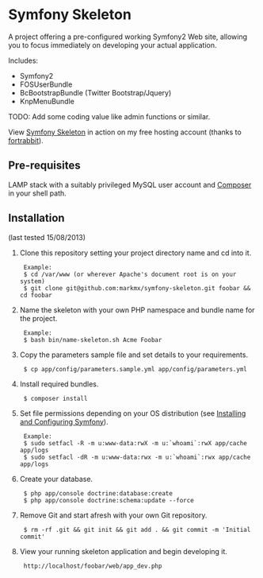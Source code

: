 Symfony Skeleton
================

A project offering a pre-configured working Symfony2 Web site, allowing you to focus
immediately on developing your actual application.

Includes:

* Symfony2
* FOSUserBundle
* BcBootstrapBundle (Twitter Bootstrap/Jquery)
* KnpMenuBundle

TODO: Add some coding value like admin functions or similar.

View [Symfony Skeleton](http://symfony-skeleton.eu1.frbit.net) in action on my free hosting account (thanks to [fortrabbit](http://fortrabbit.com/)).


Pre-requisites
--------------
LAMP stack with a suitably privileged MySQL user account and [Composer](http://getcomposer.org/) in your shell path.


Installation
------------

(last tested 15/08/2013)

1. Clone this repository setting your project directory name and cd into it.

        Example:
        $ cd /var/www (or wherever Apache's document root is on your system)
        $ git clone git@github.com:markmx/symfony-skeleton.git foobar && cd foobar

2. Name the skeleton with your own PHP namespace and bundle name for the project.

        Example:
        $ bash bin/name-skeleton.sh Acme Foobar

3. Copy the parameters sample file and set details to your requirements.

        $ cp app/config/parameters.sample.yml app/config/parameters.yml

4. Install required bundles.

        $ composer install

5. Set file permissions depending on your OS distribution (see [Installing and Configuring Symfony](http://symfony.com/doc/current/book/installation.html)).

        Example:
        $ sudo setfacl -R -m u:www-data:rwX -m u:`whoami`:rwX app/cache app/logs
        $ sudo setfacl -dR -m u:www-data:rwx -m u:`whoami`:rwx app/cache app/logs

6. Create your database.

        $ php app/console doctrine:database:create
        $ php app/console doctrine:schema:update --force

7. Remove Git and start afresh with your own Git repository.

        $ rm -rf .git && git init && git add . && git commit -m 'Initial commit'

8. View your running skeleton application and begin developing it.

        http://localhost/foobar/web/app_dev.php

